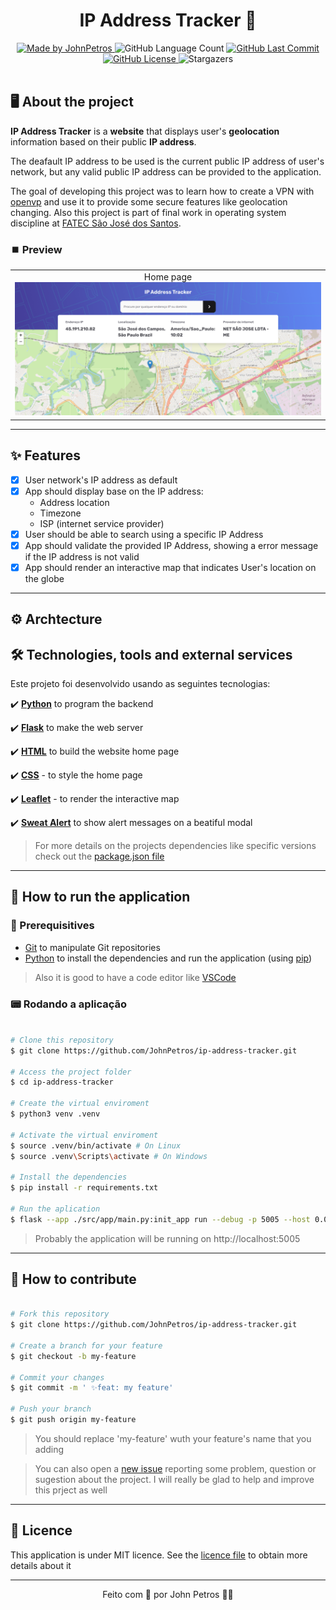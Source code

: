 <h1 align="center">
  IP Address Tracker 📡
</h1>

<div align="center">
   <a href="https://github.com/JohnPetros">
      <img alt="Made by JohnPetros" src="https://img.shields.io/badge/made%20by-JohnPetros-blueviolet">
   </a>
   <img alt="GitHub Language Count" src="https://img.shields.io/github/languages/count/JohnPetros/ip-address-tracker">
   <a href="https://github.com/JohnPetros/ip-address-tracker/commits/main">
      <img alt="GitHub Last Commit" src="https://img.shields.io/github/last-commit/JohnPetros/ip-address-tracker">
   </a>
  </a>
   </a>
   <a href="https://github.com/JohnPetros/ip-address-tracker/blob/main/LICENSE.md">
      <img alt="GitHub License" src="https://img.shields.io/github/license/JohnPetros/ip-address-tracker">
   </a>
    <img alt="Stargazers" src="https://img.shields.io/github/stars/JohnPetros/ip-address-tracker?style=social">
</div>
<br>

## 🖥️ About the project

**IP Address Tracker** is a **website** that displays user's **geolocation** information based on their public **IP address**.

The deafault IP address to be used is the current public IP address of user's network, but any valid public IP address can be provided to the application.

The goal of developing this project was to learn how to create a VPN with [openvp](https://openvpn.net/) and use it to provide some secure features like geolocation changing. Also this project is part of final work in operating system discipline at [FATEC São José dos Santos](https://fatecsjc-prd.azurewebsites.net/).

### ⏹️ Preview

<table align="center">
  <tr>
    <td align="center" width="700">
    <span>Home page<br/></span>
    <img alt="Home page" src="documentation/images/home-page.png" alt="Demonstração da página principal" />
    </td>
  </tr>  
</table>

---

## ✨ Features

- [x] User network's IP address as default
- [x] App should display base on the IP address:
  - Address location
  - Timezone
  - ISP (internet service provider)
- [x] User should be able to search using a specific IP Address
- [x] App should validate the provided IP Address, showing a error message if the IP address is not valid 
- [x] App should render an interactive map that indicates User's location on the globe

---

## ⚙️ Archtecture

## 🛠️ Technologies, tools and external services

Este projeto foi desenvolvido usando as seguintes tecnologias:

✔️ **[Python](https://www.python.org/)** to program the backend

✔️ **[Flask](https://flask.palletsprojects.com/en/3.0.x/)** to make the web server

✔️ **[HTML](https://developer.mozilla.org/pt-BR/docs/Web/HTML)** to build the website home page

✔️ **[CSS](https://developer.mozilla.org/pt-BR/docs/Web/CSS)** - to style the home page

✔️ **[Leaflet](https://developer.mozilla.org/pt-BR/docs/Web/JavaScript)** - to render the interactive map

✔️ **[Sweat Alert](https://sweetalert2.github.io/)** to show alert messages on a beatiful modal

> For more details on the projects dependencies like specific versions check out the [package.json file](https://github.com/JohnPetros/ip-address-tracker/blob/main/package.json)

---

## 🚀 How to run the application

### 🔧 Prerequisitives


- [Git](https://git-scm.com/) to manipulate Git repositories
- [Python](https://www.python.org/) to install the dependencies and run the application (using [pip](https://www.w3schools.com/python/python_pip.asp))

> Also it is good to have a code editor like [VSCode](https://code.visualstudio.com/)

### 📟 Rodando a aplicação

```bash

# Clone this repository
$ git clone https://github.com/JohnPetros/ip-address-tracker.git

# Access the project folder
$ cd ip-address-tracker

# Create the virtual enviroment
$ python3 venv .venv

# Activate the virtual enviroment
$ source .venv/bin/activate # On Linux
$ source .venv\Scripts\activate # On Windows

# Install the dependencies
$ pip install -r requirements.txt

# Run the aplication
$ flask --app ./src/app/main.py:init_app run --debug -p 5005 --host 0.0.0.0

```

> Probably the application will be running on http://localhost:5005

---

## 💪 How to contribute

```bash

# Fork this repository
$ git clone https://github.com/JohnPetros/ip-address-tracker.git

# Create a branch for your feature
$ git checkout -b my-feature

# Commit your changes
$ git commit -m ' ✨feat: my feature'

# Push your branch
$ git push origin my-feature

```

> You should replace 'my-feature' wuth your feature's name that you adding

> You can also open a [new issue](https://github.com/JohnPetros/ip-address-tracker/issues) reporting some problem, question or sugestion about the project. I will really be glad to help and improve this prject as well 

---

## 📝 Licence

This application is under MIT licence. See the [licence file](LICENSE) to obtain more details about it

---

<p align="center">
  Feito com 💜 por John Petros 👋🏻
</p>
